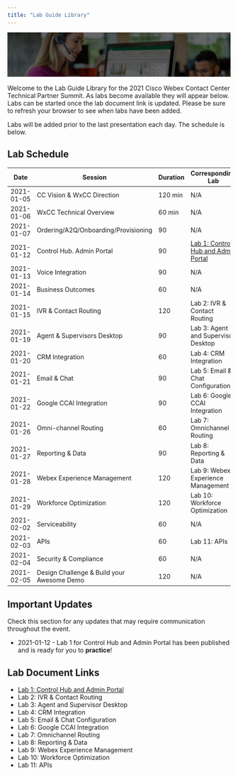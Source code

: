 ```yaml
---
title: "Lab Guide Library"
---
```


![Banner](images/wxccbanner.jpg)

Welcome to the Lab Guide Library for the 2021 Cisco Webex Contact Center Technical Partner Summit. As labs become available they will appear below. Labs can be started once the lab document link is updated. Please be sure to refresh your browser to see when labs have been added.

Labs will be added prior to the last presentation each day. The schedule is below.

## Lab Schedule

| Date | Session | Duration | Corresponding Lab |
| ---- | ------- | -------- | ----------------- |
| 2021-01-05 | CC Vision & WxCC Direction | 120 min | N/A |
| 2021-01-06 | WxCC Technical Overview | 60 min | N/A |
| 2021-01-07 | Ordering/A2Q/Onboarding/Provisioning | 90 | N/A |
| 2021-01-12 | Control Hub. Admin Portal | 90 | [Lab 1: Control Hub and Admin Portal](labs/ControlHubAndAdminPortalLab) |
| 2021-01-13 | Voice Integration | 90 | N/A |
| 2021-01-14 | Business Outcomes | 60 | N/A |
| 2021-01-15 | IVR & Contact Routing | 120 | Lab 2: IVR & Contact Routing |
| 2021-01-19 | Agent & Supervisors Desktop | 90 | Lab 3: Agent and Supervisor Desktop |
| 2021-01-20 | CRM Integration | 60 | Lab 4: CRM Integration |
| 2021-01-21 | Email & Chat | 90 | Lab 5: Email & Chat Configuration |
| 2021-01-22 | Google CCAI Integration | 90 | Lab 6: Google CCAI Integration |
| 2021-01-26 | Omni-channel Routing | 60 | Lab 7: Omnichannel Routing |
| 2021-01-27 | Reporting & Data | 90 | Lab 8: Reporting & Data |
| 2021-01-28 | Webex Experience Management | 120 | Lab 9: Webex Experience Management |
| 2021-01-29 | Workforce Optimization | 120 | Lab 10: Workforce Optimization |
| 2021-02-02 | Serviceability | 60 | N/A |
| 2021-02-03 | APIs | 60 | Lab 11: APIs |
| 2021-02-04 | Security & Compliance | 60 | N/A |
| 2021-02-05 | Design Challenge & Build your Awesome Demo | 120 | N/A |

## Important Updates

Check this section for any updates that may require communication throughout the event.

* 2021-01-12 - Lab 1 for Control Hub and Admin Portal has been published and is ready for you to **practice**!

## Lab Document Links

* [Lab 1: Control Hub and Admin Portal](labs/ControlHubAndAdminPortalLab)
* Lab 2: IVR & Contact Routing
* Lab 3: Agent and Supervisor Desktop
* Lab 4: CRM Integration
* Lab 5: Email & Chat Configuration
* Lab 6: Google CCAI Integration
* Lab 7: Omnichannel Routing
* Lab 8: Reporting & Data
* Lab 9: Webex Experience Management
* Lab 10: Workforce Optimization
* Lab 11: APIs
